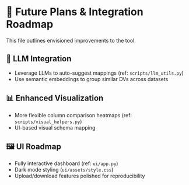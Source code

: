 # 📌 Future Plans & Integration Roadmap

This file outlines envisioned improvements to the tool.

## 🔮 LLM Integration

- Leverage LLMs to auto-suggest mappings (ref: `scripts/llm_utils.py`)
- Use semantic embeddings to group similar DVs across datasets

## 📊 Enhanced Visualization

- More flexible column comparison heatmaps (ref: `scripts/visual_helpers.py`)
- UI-based visual schema mapping

## 🖼 UI Roadmap

- Fully interactive dashboard (ref: `ui/app.py`)
- Dark mode styling (`ui/assets/style.css`)
- Upload/download features polished for reproducibility